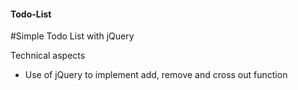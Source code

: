 #### Todo-List

#Simple Todo List with jQuery

Technical aspects
- Use of jQuery to implement add, remove and cross out function

